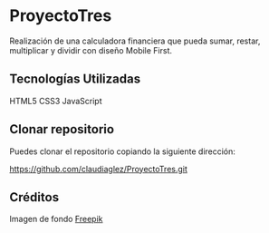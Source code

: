 
# ProyectoTres

Realización de una calculadora financiera que pueda sumar, restar, multiplicar y dividir con diseño Mobile First.

## Tecnologías Utilizadas 
HTML5
CSS3
JavaScript

## Clonar repositorio

Puedes clonar el repositorio copiando la siguiente dirección:

https://github.com/claudiaglez/ProyectoTres.git

## Créditos

Imagen de fondo <a href="https://www.freepik.es/vector-gratis/diseno-plano-fondo-abstracto_19332474.htm#query=fondos%20pantalla%20divertidos&position=41&from_view=search&track=ais&uuid=e1e4b068-2d7e-449e-b8fc-5f6cd1c04943">Freepik</a>

